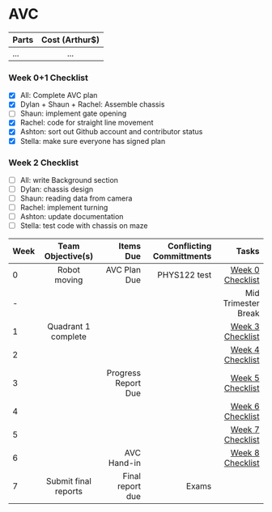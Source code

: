 # AVC

| Parts  | Cost (Arthur$)  |
| :------------ |:---------------:| 
| ...      | ... |

### Week 0+1 Checklist
- [x] All: Complete AVC plan
- [x] Dylan + Shaun + Rachel: Assemble chassis
- [ ] Shaun: implement gate opening
- [x] Rachel: code for straight line movement
- [x] Ashton: sort out Github account and contributor status
- [x] Stella: make sure everyone has signed plan

### Week 2 Checklist
- [ ] All: write Background section
- [ ] Dylan: chassis design
- [ ] Shaun: reading data from camera
- [ ] Rachel: implement turning
- [ ] Ashton: update documentation
- [ ] Stella: test code with chassis on maze

| Week  | Team Objective(s)  | Items Due | Conflicting Committments | Tasks |
| :------------ |:---------------:| ------: | ------: | ------: |
| 0   | Robot moving | AVC Plan Due | PHYS122 test | [Week 0 Checklist](#week-1-checklist) |
| -   |  |  | | Mid Trimester Break|
| 1   | Quadrant 1 complete |  | | [Week 3 Checklist](#week-1-checklist) |
| 2   |                     |  | | [Week 4 Checklist](#week-2-checklist) |
| 3   |                     | Progress Report Due | | [Week 5 Checklist](#week-3-checklist) |
| 4   |                     |  | | [Week 6 Checklist](#week-4-checklist) |
| 5   |                     |  | | [Week 7 Checklist](#week-5-checklist) |
| 6   |                     | AVC Hand-in | | [Week 8 Checklist](#week-6-checklist) |
| 7   | Submit final reports | Final report due | Exams | |
